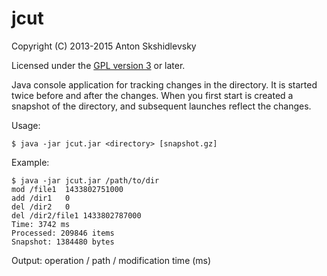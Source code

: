 jcut
====

Copyright (C) 2013-2015 Anton Skshidlevsky

Licensed under the [GPL version 3](http://www.gnu.org/licenses/) or later.

Java console application for tracking changes in the directory. It is started twice before and after the changes. When you first start is created a snapshot of the directory, and subsequent launches reflect the changes.

Usage:

    $ java -jar jcut.jar <directory> [snapshot.gz]

Example:

    $ java -jar jcut.jar /path/to/dir
    mod	/file1	1433802751000
    add	/dir1	0
    del	/dir2	0
    del	/dir2/file1	1433802787000
    Time: 3742 ms
    Processed: 209846 items
    Snapshot: 1384480 bytes

Output: operation / path / modification time (ms)
